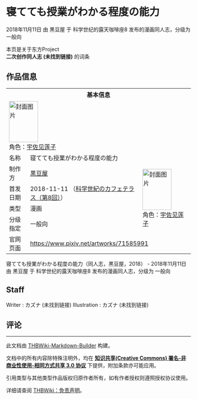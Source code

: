 # 寝てても授業がわかる程度の能力

<!-- source html: G:\repos\THBWiki-Markdown-Builder\THBWikiMarkdown\Temp\main\3\3a\ns0%3A%E5%AF%9D%E3%81%A6%E3%81%A6%E3%82%82%E6%8E%88%E6%A5%AD%E3%81%8C%E3%82%8F%E3%81%8B%E3%82%8B%E7%A8%8B%E5%BA%A6%E3%81%AE%E8%83%BD%E5%8A%9B.html -->

2018年11月11日 由 黒豆屋 于 科学世纪的露天咖啡座8 发布的漫画同人志，分级为 一般向

本页是关于东方Project  
 **二次创作同人志 (未找到链接)** 的词条

## 作品信息

<table><tbody><tr><th colspan="3">基本信息</th></tr><tr><td class="cover-artwork-mobile" colspan="2"><a href="./文件-寝てても授業がわかる程度の能力封面.jpg.md" class="image" title="封面图片"><img alt="封面图片" src="https://upload.thwiki.cc/thumb/1/14/%E5%AF%9D%E3%81%A6%E3%81%A6%E3%82%82%E6%8E%88%E6%A5%AD%E3%81%8C%E3%82%8F%E3%81%8B%E3%82%8B%E7%A8%8B%E5%BA%A6%E3%81%AE%E8%83%BD%E5%8A%9B%E5%B0%81%E9%9D%A2.jpg/79px-%E5%AF%9D%E3%81%A6%E3%81%A6%E3%82%82%E6%8E%88%E6%A5%AD%E3%81%8C%E3%82%8F%E3%81%8B%E3%82%8B%E7%A8%8B%E5%BA%A6%E3%81%AE%E8%83%BD%E5%8A%9B%E5%B0%81%E9%9D%A2.jpg" decoding="async" loading="lazy" width="79" height="112" srcset="https://upload.thwiki.cc/thumb/1/14/%E5%AF%9D%E3%81%A6%E3%81%A6%E3%82%82%E6%8E%88%E6%A5%AD%E3%81%8C%E3%82%8F%E3%81%8B%E3%82%8B%E7%A8%8B%E5%BA%A6%E3%81%AE%E8%83%BD%E5%8A%9B%E5%B0%81%E9%9D%A2.jpg/118px-%E5%AF%9D%E3%81%A6%E3%81%A6%E3%82%82%E6%8E%88%E6%A5%AD%E3%81%8C%E3%82%8F%E3%81%8B%E3%82%8B%E7%A8%8B%E5%BA%A6%E3%81%AE%E8%83%BD%E5%8A%9B%E5%B0%81%E9%9D%A2.jpg 1.5x, https://upload.thwiki.cc/thumb/1/14/%E5%AF%9D%E3%81%A6%E3%81%A6%E3%82%82%E6%8E%88%E6%A5%AD%E3%81%8C%E3%82%8F%E3%81%8B%E3%82%8B%E7%A8%8B%E5%BA%A6%E3%81%AE%E8%83%BD%E5%8A%9B%E5%B0%81%E9%9D%A2.jpg/158px-%E5%AF%9D%E3%81%A6%E3%81%A6%E3%82%82%E6%8E%88%E6%A5%AD%E3%81%8C%E3%82%8F%E3%81%8B%E3%82%8B%E7%A8%8B%E5%BA%A6%E3%81%AE%E8%83%BD%E5%8A%9B%E5%B0%81%E9%9D%A2.jpg 2x" data-file-width="846" data-file-height="1200"></a><div class="cover-char">角色：<a href="./宇佐见莲子.md" title="宇佐见莲子">宇佐见莲子</a></div></td>
</tr><tr><td class="label">名称</td><td colspan="2"> 寝てても授業がわかる程度の能力 </td></tr><tr><td class="label">制作方</td><td><a href="./黒豆屋.md" title="黒豆屋">黒豆屋</a></td><td class="cover-artwork" rowspan="4" style="min-width:112px;"><a href="./文件-寝てても授業がわかる程度の能力封面.jpg.md" class="image" title="封面图片"><img alt="封面图片" src="https://upload.thwiki.cc/thumb/1/14/%E5%AF%9D%E3%81%A6%E3%81%A6%E3%82%82%E6%8E%88%E6%A5%AD%E3%81%8C%E3%82%8F%E3%81%8B%E3%82%8B%E7%A8%8B%E5%BA%A6%E3%81%AE%E8%83%BD%E5%8A%9B%E5%B0%81%E9%9D%A2.jpg/79px-%E5%AF%9D%E3%81%A6%E3%81%A6%E3%82%82%E6%8E%88%E6%A5%AD%E3%81%8C%E3%82%8F%E3%81%8B%E3%82%8B%E7%A8%8B%E5%BA%A6%E3%81%AE%E8%83%BD%E5%8A%9B%E5%B0%81%E9%9D%A2.jpg" decoding="async" loading="lazy" width="79" height="112" srcset="https://upload.thwiki.cc/thumb/1/14/%E5%AF%9D%E3%81%A6%E3%81%A6%E3%82%82%E6%8E%88%E6%A5%AD%E3%81%8C%E3%82%8F%E3%81%8B%E3%82%8B%E7%A8%8B%E5%BA%A6%E3%81%AE%E8%83%BD%E5%8A%9B%E5%B0%81%E9%9D%A2.jpg/118px-%E5%AF%9D%E3%81%A6%E3%81%A6%E3%82%82%E6%8E%88%E6%A5%AD%E3%81%8C%E3%82%8F%E3%81%8B%E3%82%8B%E7%A8%8B%E5%BA%A6%E3%81%AE%E8%83%BD%E5%8A%9B%E5%B0%81%E9%9D%A2.jpg 1.5x, https://upload.thwiki.cc/thumb/1/14/%E5%AF%9D%E3%81%A6%E3%81%A6%E3%82%82%E6%8E%88%E6%A5%AD%E3%81%8C%E3%82%8F%E3%81%8B%E3%82%8B%E7%A8%8B%E5%BA%A6%E3%81%AE%E8%83%BD%E5%8A%9B%E5%B0%81%E9%9D%A2.jpg/158px-%E5%AF%9D%E3%81%A6%E3%81%A6%E3%82%82%E6%8E%88%E6%A5%AD%E3%81%8C%E3%82%8F%E3%81%8B%E3%82%8B%E7%A8%8B%E5%BA%A6%E3%81%AE%E8%83%BD%E5%8A%9B%E5%B0%81%E9%9D%A2.jpg 2x" data-file-width="846" data-file-height="1200"></a><div class="cover-char">角色：<a href="./宇佐见莲子.md" title="宇佐见莲子">宇佐见莲子</a></div></td>
</tr><tr><td class="label">首发日期</td><td>2018-11-11&#160;（<a href="/展会作品列表?e=%E7%A7%91%E5%AD%A6%E4%B8%96%E7%BA%AA%E7%9A%84%E9%9C%B2%E5%A4%A9%E5%92%96%E5%95%A1%E5%BA%A7%238">科学世紀のカフェテラス（第8回）</a>）</td></tr><tr><td class="label">类型</td><td>漫画</td></tr><tr><td class="label">分级指定</td><td>一般向</td></tr>
<tr><td class="label">官网页面</td><td colspan="2"><a rel="nofollow" class="external free" href="https://www.pixiv.net/artworks/71585991">https://www.pixiv.net/artworks/71585991</a></td></tr></tbody></table>

寝てても授業がわかる程度の能力（同人志，黒豆屋，2018） - 2018年11月11日 由 黒豆屋 于 科学世纪的露天咖啡座8 发布的漫画同人志，分级为 一般向

## Staff
Writer
: カズナ (未找到链接)
Illustration
: カズナ (未找到链接)


## 评论




---

此文档由 [THBWiki-Markdown-Builder](https://github.com/Delsin-Yu/THBWiki-Markdown-Builder) 构建。

文档中的所有内容除特殊注明外，均在 [**知识共享(Creative Commons) 署名-非商业性使用-相同方式共享 3.0 协议**](https://creativecommons.org/licenses/by-sa/3.0/deed.zh-hans) 下提供，附加条款亦可能应用。

引用类型与其他类型作品版权归原作者所有，如有作者授权则遵照授权协议使用。

详细请查阅 [THBWiki：免责声明](https://thbwiki.cc/THBWiki:%E5%85%8D%E8%B4%A3%E5%A3%B0%E6%98%8E)。

